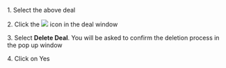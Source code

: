 1\. Select the above deal

2. Click the ![](http://kb.tier1crm.com/DealMgr/V2_0/DealMgrHelp/Content/Resources/Images/Additional_Options_Icon.png) icon in the deal window

3. Select **Delete Deal**. You will be asked to confirm the deletion process in the pop up window

4\. Click on Yes